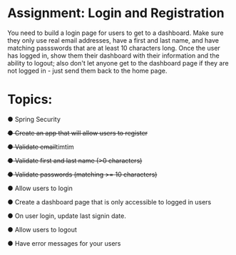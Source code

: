 # Assignment: Login and Registration

You need to build a login page for users to get to a dashboard. Make sure they only use real email addresses, have a first and last name, and have matching passswords that are at least 10 characters long. Once the user has logged in, show them their dashboard with their information and the ability to logout; also don't let anyone get to the dashboard page if they are not logged in - just send them back to the home page.

# Topics:

● Spring Security

~~● Create an app that will allow users to register~~

~~● Validate email~~timtim

~~● Validate first and last name (>0 characters)~~

~~● Validate passwords (matching >= 10 characters)~~

● Allow users to login

● Create a dashboard page that is only accessible to logged in users

● On user login, update last signin date.

● Allow users to logout

● Have error messages for your users